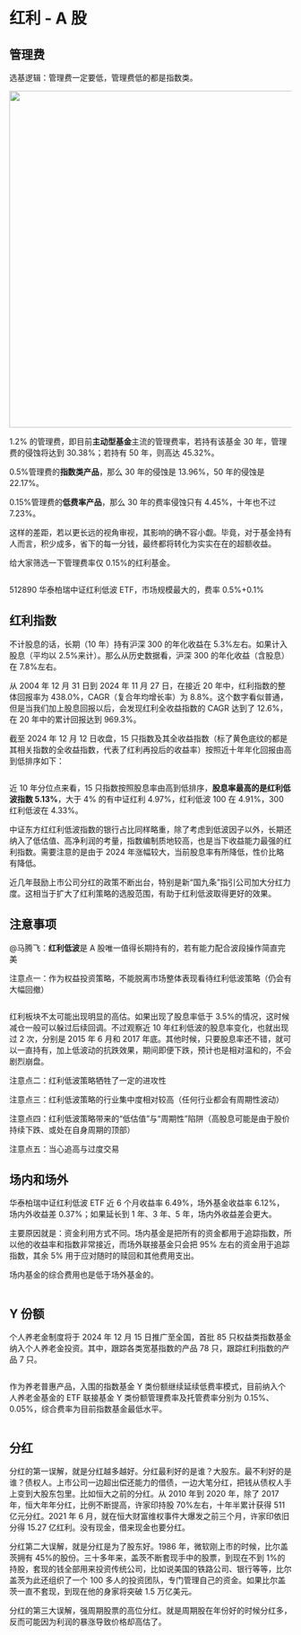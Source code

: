 # 红利 - A 股

## 管理费

选基逻辑：管理费一定要低，管理费低的都是指数类。

<img alt="" src="/img/11268B92-147D-4A2D-818F-2992C94845C8.webp" width="600"/>

1.2% 的管理费，即目前**主动型基金**主流的管理费率，若持有该基金 30 年，管理费的侵蚀将达到 30.38%；若持有 50 年，则高达 45.32%。

0.5%管理费的**指数类产品**，那么 30 年的侵蚀是 13.96%，50 年的侵蚀是 22.17%。

0.15%管理费的**低费率产品**，那么 30 年的费率侵蚀只有 4.45%，十年也不过 7.23%。

这样的差距，若以更长远的视角审视，其影响的确不容小觑。毕竟，对于基金持有人而言，积少成多，省下的每一分钱，最终都将转化为实实在在的超额收益。

给大家筛选一下管理费率仅 0.15%的红利基金。

<img alt="" src="/img/50F18A49-79E0-4E51-955A-F9D3C52B36AE.webp" />

512890 华泰柏瑞中证红利低波 ETF，市场规模最大的，费率 0.5%+0.1%

## 红利指数

不计股息的话，长期（10 年）持有沪深 300 的年化收益在 5.3%左右。如果计入股息（平均以 2.5%来计）。那么从历史数据看，沪深 300 的年化收益（含股息）在 7.8%左右。

从 2004 年 12 月 31 日到 2024 年 11 月 27 日，在接近 20 年中，红利指数的整体回报率为 438.0%，CAGR（复合年均增长率）为 8.8%。这个数字看似普通，但是当我们加上股息回报以后，会发现红利全收益指数的 CAGR 达到了 12.6%，在 20 年中的累计回报达到 969.3%。

截至 2024 年 12 月 12 日收盘，15 只指数及其全收益指数（标了黄色底纹的都是其相关指数的全收益指数，代表了红利再投后的收益率）按照近十年年化回报由高到低排序如下：

<img alt="" src="/img/36C0AF4F-7503-4765-BE96-E594709C0A3D.webp" />

近 10 年分位点来看，15 只指数按照股息率由高到低排序，**股息率最高的是红利低波指数 5.13%**，大于 4% 的有中证红利 4.97%，红利低波 100 在 4.91%，300 红利低波在 4.33%。

中证东方红红利低波指数的银行占比同样略重，除了考虑到低波因子以外，长期还纳入了低估值、高净利润的考量，指数编制质地较高，也是当下收益能力最强的红利指数。需要注意的是由于 2024 年涨幅较大，当前股息率有所降低，性价比略有降低。

近几年鼓励上市公司分红的政策不断出台，特别是新“国九条”指引公司加大分红力度。这相当于扩大了红利策略的选股范围，有助于红利低波取得更好的效果。

## 注意事项

@马腾飞：**红利低波**是 A 股唯一值得长期持有的，若有能力配合波段操作简直完美

注意点一：作为权益投资策略，不能脱离市场整体表现看待红利低波策略（仍会有大幅回撤）

<img alt="" src="/img/64DD56BD-B4D2-45C4-A97B-7E14ADFCF891.webp" />

红利板块不太可能出现明显的高估。如果出现了股息率低于 3.5%的情况，这时候减仓一般可以躲过后续回调。不过观察近 10 年红利低波的股息率变化，也就出现过 2 次，分别是 2015 年 6 月和 2017 年底。其他时候，只要股息率还不错，就可以一直持有，加上低波动的抗跌效果，期间即便下跌，预计也是相对温和的，不会剧烈崩盘。

注意点二：红利低波策略牺牲了一定的进攻性

注意点三：红利低波策略的行业集中度相对较高（任何行业都会有周期性波动）

注意点四：红利低波策略带来的“低估值”与“周期性”陷阱（高股息可能是由于股价持续下跌、或处在自身周期的顶部）

注意点五：当心追高与过度交易

## 场内和场外

华泰柏瑞中证红利低波 ETF 近 6 个月收益率 6.49%，场外基金收益率 6.12%，场内外收益差 0.37%；如果延长到 1 年、3 年、5 年，场内外收益差会更大。

主要原因就是：资金利用方式不同。场内基金是把所有的资金都用于追踪指数，所以他的收益率和指数非常接近，而场外联接基金只会把 95% 左右的资金用于追踪指数，其余 5% 用于应对随时的赎回和其他费用支出。

场内基金的综合费用也是低于场外基金的。

<img alt="" src="/img/B050F5B5-30BB-4AD3-B943-DD072F2024EF.png" />

## Y 份额

个人养老金制度将于 2024 年 12 月 15 日推广至全国，首批 85 只权益类指数基金纳入个人养老金投资。其中，跟踪各类宽基指数的产品 78 只，跟踪红利指数的产品 7 只。

<img alt="" src="/img/A2B8B7DA-77B5-4E6A-84EE-CB70F7B27684.webp" />

作为养老普惠产品，入围的指数基金 Y 类份额继续延续低费率模式，目前纳入个人养老金基金的 ETF 联接基金 Y 类份额管理费率及托管费率分别为 0.15%、0.05%，综合费率为目前指数基金最低水平。

<img alt="" src="/img/07DD5763-B7F2-45FB-84DB-E5B9C120101B.png" />

## 分红

分红的第一误解，就是分红越多越好。分红最利好的是谁？大股东。最不利好的是谁？债权人。上市公司一边超出偿还能力的借债，一边大笔分红，把钱从债权人手上变到大股东包里。比如恒大之前的分红。从 2010 年到 2020 年，除了 2017 年，恒大年年分红，比例不断提高，许家印持股 70%左右，十年半累计获得 511 亿元分红。2021 年 6 月，就在恒大财富维权事件大爆发之前三个月，许家印依旧分得 15.27 亿红利。没有现金，借来现金也要分红。

分红第二大误解，就是分红是为了股东好。1986 年，微软刚上市的时候，比尔盖茨拥有 45%的股份。三十多年来，盖茨不断套现手中的股票，到现在不到 1%的持股，套现的钱全部用来投资传统公司，比如说美国的铁路公司、银行等等，比尔盖茨为此还组织了一个 100 多人的投资团队，专门管理自己的资金。如果比尔盖茨一直不套现，到现在他的身家将突破 1.5 万亿美元。

分红的第三大误解，强周期股票的高位分红。就是周期股在年份好的时候分红多，反而可能因为利润的暴涨导致价格却高估了。

